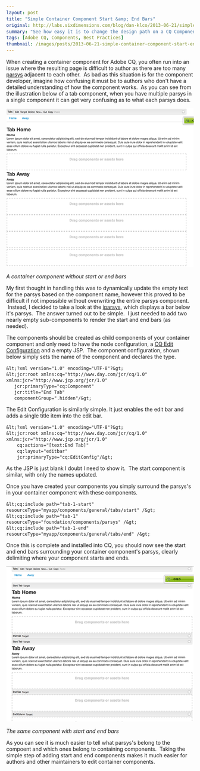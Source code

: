 ```yaml
---
layout: post
title: "Simple Container Component Start &amp; End Bars"
original: http://labs.sixdimensions.com/blog/dan-klco/2013-06-21/simple-container-component-start-end-bars
summary: "See how easy it is to change the design path on a CQ Component"
tags: [Adobe CQ, Components, Best Practices]
thumbnail: /images/posts/2013-06-21-simple-container-component-start-end-bars/no-start-end-bars.png
---
```


When creating a container component for Adobe CQ, you often run into an issue where the resulting page is difficult to author as there are too many [parsys](http://wem.help.adobe.com/enterprise/en_US/10-0/wem/wcm/default_components.html#Paragraph%20System%20(parsys)) adjacent to each other. &nbsp;As bad as this situation is for the component developer, imagine how confusing it must be to authors who don't have a detailed understanding of how the component works. &nbsp;As you can see from the illustration below of a tab component, when you have multiple parsys in a single component it can get very confusing as to what each parsys does. &nbsp;

![A component with no start or end bars][2]

*A container component without start or end bars*

My first thought in handling this was to dynamically update the empty text for the parsys based on the component name, however this proved to be difficult if not impossible without overwriting the entire parsys component. &nbsp;Instead, I decided to take a look at the [iparsys][3], which displays a bar below it's parsys. &nbsp;The answer turned out to be simple. &nbsp;I just needed to add two nearly empty sub-components to render the start and end bars (as needed).

The components should be created as child components of your container component and only need to have the node configuration, a [CQ Edit Configuration][4] and a empty JSP. &nbsp;The component configuration, shown below simply sets the name of the component and declares the type.

    &lt;?xml version="1.0" encoding="UTF-8"?&gt;
    &lt;jcr:root xmlns:cq="http://www.day.com/jcr/cq/1.0" xmlns:jcr="http://www.jcp.org/jcr/1.0"
       jcr:primaryType="cq:Component"
       jcr:title="End Tab"
       componentGroup=".hidden"/&gt;

The Edit Configuration is similarly simple. It just enables the edit bar and adds a single title item into the edit bar.

    &lt;?xml version="1.0" encoding="UTF-8"?&gt;
    &lt;jcr:root xmlns:cq="http://www.day.com/jcr/cq/1.0" xmlns:jcr="http://www.jcp.org/jcr/1.0"
        cq:actions="[text:End Tab]"
        cq:layout="editbar"
        jcr:primaryType="cq:EditConfig"/&gt;

As the JSP is just blank I doubt I need to show it. &nbsp;The start component is similar, with only the names updated. &nbsp;

Once you have created your components you simply surround the parsys's in your container component with these components.
 
    &lt;cq:include path="tab-1-start" resourceType="myapp/components/general/tabs/start" /&gt;
    &lt;cq:include path="tab-1" resourceType="foundation/components/parsys" /&gt;
    &lt;cq:include path="tab-1-end" resourceType="myapp/components/general/tabs/end" /&gt;

Once this is complete and installed into CQ, you should now see the start and end bars surrounding your container component's parsys, clearly delimiting where your component starts and ends.

![The same component with start and end bars][5]

*The same component with start and end bars*

As you can see it is much easier to tell what parsys's belong to the compoent and which ones belong to containing components. &nbsp;Taking the simple step of adding start and end components makes it much easier for authors and other maintainers to edit container components.

   [2]: /images/posts/2013-06-21-simple-container-component-start-end-bars/no-start-end-bars.png
   [3]: http://wem.help.adobe.com/enterprise/en_US/10-0/wem/wcm/default_components.html#Inheritance%20Paragraph%20System%20(iparsys) (Documentation on Adobe CQ's Inheritance Parsys Component)
   [4]: http://dev.day.com/docs/en/cq/current/developing/components/edit_config.html (The Adobe CQ Edit Configuration Documentation)
   [5]: /images/posts/2013-06-21-simple-container-component-start-end-bars/with-start-end-bars.png
  